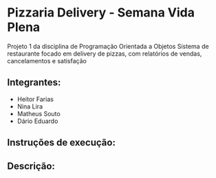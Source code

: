 # Pizzaria Delivery - Semana Vida Plena
Projeto 1 da disciplina de Programação Orientada a Objetos
Sistema de restaurante focado em delivery de pizzas, com relatórios de vendas, cancelamentos e satisfação

## Integrantes:
- Heitor Farias
- Nina Lira
- Matheus Souto
- Dário Eduardo

## Instruções de execução:


## Descrição:
